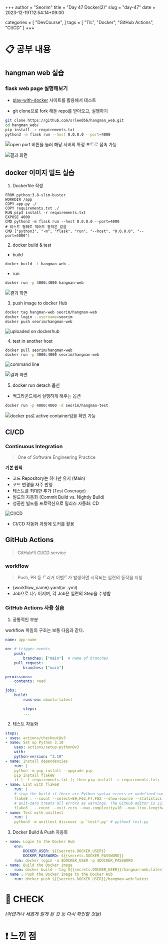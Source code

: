 +++
author = "Seorim"
title =  "Day 47 Docker(2)"
slug = "day-47"
date = 2023-12-19T12:54:14+09:00

categories = [
    "DevCourse",
]
tags = [
    "TIL", "Docker", "GitHub Actions", "CI/CD"
]
+++

<style>
g1 { color: #79AC78 }
g2 { color: #B0D9B1 }
g3 { color: #D0E7D2 }
g4 { color: #618264 }
o1 { color: #F9B572 }
w1 { color: #FAF8ED }
</style>

# 📋 공부 내용

## hangman web 실습

### flask web page 실행해보기

-   [play-with-docker](https://labs.play-with-docker.com/) 사이트를 활용해서 테스트

-   git clone으로 fork 해둔 repo를 받아오고, 실행하기

```bash
git clone https://github.com/srlee056/hangman_web.git
cd hangman_web/
pip install -r requirements.txt
python3 -m flask run --host 0.0.0.0 --port=4000
```

![open port 버튼을 눌러 해당 서버의 특정 포트로 접속 가능](image-1.png)

![결과 화면](image.png)

## docker 이미지 빌드 실습

1. Dockerfile 작성

```
FROM python:3.8-slim-buster
WORKDIR /app
COPY app.py ./
COPY requirements.txt ./
RUN pip3 install -r requirements.txt
EXPOSE 4000
CMD python3 -m flask run --host 0.0.0.0 --port=4000
# 리스트 형태로 적어도 동작은 같음
CMD ["python3", "-m", "flask", "run", "--host", "0.0.0.0", "--port=4000"]
```

2. docker build & test

-   build

```bash
docker build -t hangman-web .
```

-   run

```bash
docker run -p 4000:4000 hangman-web
```

![결과 화면](image-2.png)

3. push image to docker Hub

```bash
docker tag hangman-web seorim/hangman-web
docker login --username=seorim
docker push seorim/hangman-web
```

![uploaded on dockerhub](image-3.png)

4. test in another host

```bash
docker pull seorim/hangman-web
docker run -p 4000:4000 seorim/hangman-web
```

![command line](image-4.png)

![결과 화면](image-5.png)

5. docker run detach 옵션

-   백그라운드에서 실행하게 해주는 옵션

```bash
docker run -p 4000:4000 -d seorim/hangman-test
```

![docker ps로 active container임을 확인 가능](image-6.png)

## CI/CD

### Continuous Integration

> One of Software Engineering Practice

**기본 원칙**

-   코드 Repository는 하나만 유지 (Main)
-   코드 변경을 자주 반영
-   테스트를 최대한 추가 (Test Coverage)
-   빌드의 자동화 (Commit Build vs. Nightly Build)
-   성공한 빌드를 프로덕션으로 릴리스 자동화: CD

![CI/CD](image-7.png)

-   CI/CD 자동화 과정에 도커를 활용

## GitHub Actions

> GitHub의 CI/CD service

### workflow

> Push, PR 등 트리거 이벤트가 발생하면 시작되는 일련의 동작을 지칭

-   {workflow_name}.yaml(or .yml)
-   Job으로 나누어지며, 각 Job은 일련의 Step을 수행함

### GitHub Actions 사용 실습

1. 공통적인 부분

workflow 파일의 구조는 보통 다음과 같다.

```yaml
name: app-name

on: # trigger events
    push:
        branches: ["main"]  # name of branches
    pull_request:
        branches: ["main"]

permissions:
    contents: read

jobs:
    build:
        runs-on: ubuntu-latest

        steps:
        ...
```

2. 테스트 자동화

```yaml
steps:
- uses: actions/checkout@v3
- name: Set up Python 3.10
    uses: actions/setup-python@v3
    with:
    python-version: "3.10"
- name: Install dependencies
    run: |
    python -m pip install --upgrade pip
    pip install flake8
    if [ -f requirements.txt ]; then pip install -r requirements.txt; fi
- name: Lint with flake8
    run: |
    # stop the build if there are Python syntax errors or undefined names
    flake8 . --count --select=E9,F63,F7,F82 --show-source --statistics
    # exit-zero treats all errors as warnings. The GitHub editor is 127 chars wide
    flake8 . --count --exit-zero --max-complexity=10 --max-line-length=127 --statistics
- name: Test with unittest
    run: |
    python3 -m unittest discover -p 'test*.py' # python3 test.py
```

3. Docker Build & Push 자동화

```yaml
- name: Login to the Docker Hub
    env:
        DOCKER_USER: ${{secrets.DOCKER_USER}}
        DOCKER_PASSWORD: ${{secrets.DOCKER_PASSWORD}}
    run: docker login -u $DOCKER_USER -p $DOCKER_PASSWORD
- name: Build the Docker image
    run: docker build --tag ${{secrets.DOCKER_USER}}/hangman-web:latest .
- name : Push the Docker image to the Docker Hub
    run: docker push ${{secrets.DOCKER_USER}}/hangman-web:latest

```

# 👀 CHECK

_<span style = "font-size:15px">(어렵거나 새롭게 알게 된 것 등 다시 확인할 것들)</span>_

# ❗ 느낀 점
